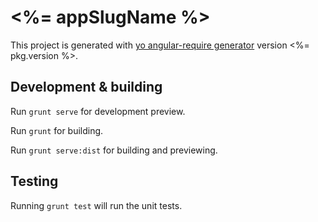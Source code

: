 # <%= appSlugName %>

This project is generated with [yo angular-require generator](https://github.com/aaronallport/generator-angular-require)
version <%= pkg.version %>.

## Development & building

Run `grunt serve` for development preview.

Run `grunt` for building.

Run `grunt serve:dist` for building and previewing.

## Testing

Running `grunt test` will run the unit tests.
